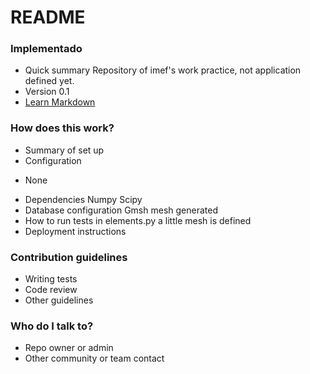 # README #

### Implementado ###

* Quick summary
Repository of imef's work practice, not application defined yet.
* Version
0.1
* [Learn Markdown](https://bitbucket.org/tutorials/markdowndemo)

### How does this work? ###

* Summary of set up
* Configuration
- None
* Dependencies
Numpy
Scipy
* Database configuration
Gmsh mesh generated
* How to run tests
in elements.py a little mesh is defined
* Deployment instructions

### Contribution guidelines ###

* Writing tests
* Code review
* Other guidelines

### Who do I talk to? ###

* Repo owner or admin
* Other community or team contact